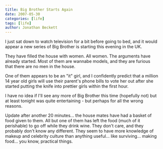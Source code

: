 ```yaml
---
title: Big Brother Starts Again
date: 2007-05-30
categories: [life]
tags: [life]
author: Jonathan Beckett
---
```


I just sat down to watch television for a bit before going to bed, and it would appear a new series of Big Brother is starting this evening in the UK.

They have filled the house with women. All women. The arguments have already started. Most of them are wannabe models, and they are furious that there are no men in the house.

One of them appears to be an "it" girl, and I confidently predict that a million 14 year old girls will use their parent's phone bills to vote her out after she started putting the knife into prettier girls within the first hour.

I have no idea if I'll see any more of Big Brother this time (hopefully not) but at least tonight was quite entertaining - but perhaps for all the wrong reasons.

Update after another 20 minutes... the house mates have had a basket of food given to them. All but one of them has left the food (much of it perishable) to go off while they drink wine. They don't care, and they probably don't know any different. They seem to have more knowledge of makeup and celebrity culture than anything useful... like surviving... making food... you know, practical things.